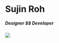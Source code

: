 # Sujin Roh



##### Designer $$ Developer
<img src="https://img.shields.io/badge/Adobe_Photoshop-#31A8FF?style=flat-square&logo=Adobe_Photoshop&logoColor=white"/>
